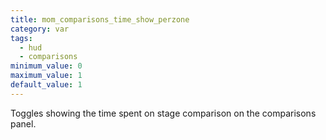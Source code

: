 ```yaml
---
title: mom_comparisons_time_show_perzone
category: var
tags:
  - hud
  - comparisons
minimum_value: 0
maximum_value: 1
default_value: 1
---
```


Toggles showing the time spent on stage comparison on the comparisons panel.